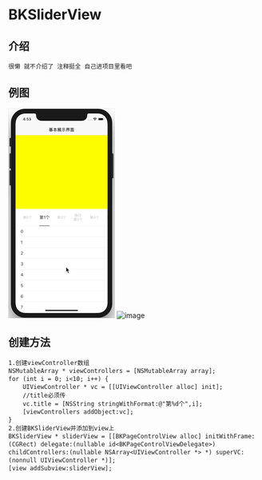 
# BKSliderView 

## 介绍
```
很懒 就不介绍了 注释挺全 自己进项目里看吧
```

## 例图
![image](https://github.com/FOREVERIDIOT/BKSliderView/blob/master/Images/r.gif)
![image](https://github.com/FOREVERIDIOT/BKSliderView/blob/master/Images/r1.gif)

## 创建方法

```objc
1.创建viewController数组
NSMutableArray * viewControllers = [NSMutableArray array];
for (int i = 0; i<10; i++) {
    UIViewController * vc = [[UIViewController alloc] init];
    //title必须传
    vc.title = [NSString stringWithFormat:@"第%d个",i];
    [viewControllers addObject:vc];
}
2.创建BKSliderView并添加到view上
BKSliderView * sliderView = [[BKPageControlView alloc] initWithFrame:(CGRect) delegate:(nullable id<BKPageControlViewDelegate>) childControllers:(nullable NSArray<UIViewController *> *) superVC:(nonnull UIViewController *)];
[view addSubview:sliderView];
```
